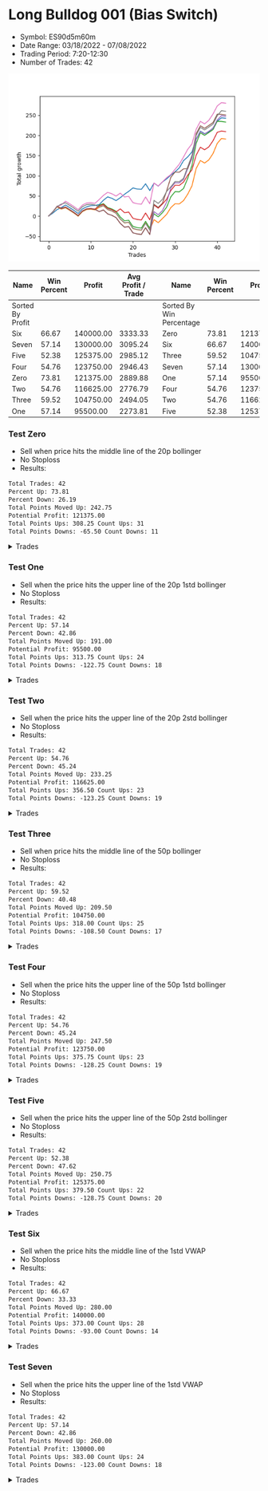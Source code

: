 # Long Bulldog 001 (Bias Switch)
- Symbol: ES90d5m60m
- Date Range: 03/18/2022 - 07/08/2022
- Trading Period: 7:20-12:30
- Number of Trades: 42

![Plot](LongBulldog_001ES90d5m60m(BiasSwitch).png)

| Name | Win Percent | Profit | Avg Profit / Trade |     | Name | Win Percent | Profit | Avg Profit / Trade |
| ---- | ----------- | ------ | ------------------ | --- | ---- | ----------- | ------ | ------------------ |
| Sorted By <br> Profit | | | | | Sorted By <br> Win Percentage ||||
| Six | 66.67 | 140000.00 | 3333.33 |     | Zero | 73.81 | 121375.00 | 2889.88 |
| Seven | 57.14 | 130000.00 | 3095.24 |     | Six | 66.67 | 140000.00 | 3333.33 |
| Five | 52.38 | 125375.00 | 2985.12 |     | Three | 59.52 | 104750.00 | 2494.05 |
| Four | 54.76 | 123750.00 | 2946.43 |     | Seven | 57.14 | 130000.00 | 3095.24 |
| Zero | 73.81 | 121375.00 | 2889.88 |     | One | 57.14 | 95500.00 | 2273.81 |
| Two | 54.76 | 116625.00 | 2776.79 |     | Four | 54.76 | 123750.00 | 2946.43 |
| Three | 59.52 | 104750.00 | 2494.05 |     | Two | 54.76 | 116625.00 | 2776.79 |
| One | 57.14 | 95500.00 | 2273.81 |     | Five | 52.38 | 125375.00 | 2985.12 |

### Test Zero
* Sell when price hits the middle line of the 20p bollinger
* No Stoploss
* Results:
```
Total Trades: 42
Percent Up: 73.81
Percent Down: 26.19
Total Points Moved Up: 242.75
Potential Profit: 121375.00
Total Points Ups: 308.25 Count Ups: 31
Total Points Downs: -65.50 Count Downs: 11
```

<details><summary>Trades</summary>

<code>In: 2022-03-23 10:50:00		Out: 2022-03-23 11:28:15		Total Position Time: 38:15		Total Move Up: 7.25		Total to Date: 7.25</code> <br />
<code>In: 2022-03-28 09:00:00		Out: 2022-03-28 09:44:05		Total Position Time: 44:05		Total Move Up: 8.75		Total to Date: 16.00</code> <br />
<code>In: 2022-03-30 07:35:00		Out: 2022-03-30 07:47:55		Total Position Time: 12:55		Total Move Up: 5.00		Total to Date: 21.00</code> <br />
<code>In: 2022-03-30 08:30:00		Out: 2022-03-30 09:00:30		Total Position Time: 30:30		Total Move Up: 6.25		Total to Date: 27.25</code> <br />
<code>In: 2022-03-30 10:45:00		Out: 2022-03-30 11:45:55		Total Position Time: 60:55		Total Move Up: -6.50		Total to Date: 20.75</code> <br />
<code>In: 2022-03-30 10:50:00		Out: 2022-03-30 11:50:55		Total Position Time: 60:55		Total Move Up: -6.75		Total to Date: 14.00</code> <br />
<code>In: 2022-03-30 11:00:00		Out: 2022-03-30 12:00:55		Total Position Time: 60:55		Total Move Up: -7.75		Total to Date: 6.25</code> <br />
<code>In: 2022-03-30 12:25:00		Out: 2022-03-30 12:46:00		Total Position Time: 21:00		Total Move Up: 11.25		Total to Date: 17.50</code> <br />
<code>In: 2022-03-30 12:30:00		Out: 2022-03-30 12:46:00		Total Position Time: 16:00		Total Move Up: 5.25		Total to Date: 22.75</code> <br />
<code>In: 2022-03-31 09:35:00		Out: 2022-03-31 10:31:05		Total Position Time: 56:05		Total Move Up: 3.00		Total to Date: 25.75</code> <br />
<code>In: 2022-03-31 09:40:00		Out: 2022-03-31 10:31:05		Total Position Time: 51:05		Total Move Up: 0.50		Total to Date: 26.25</code> <br />
<code>In: 2022-03-31 11:25:00		Out: 2022-03-31 11:58:10		Total Position Time: 33:10		Total Move Up: 2.00		Total to Date: 28.25</code> <br />
<code>In: 2022-04-01 07:30:00		Out: 2022-04-01 07:52:25		Total Position Time: 22:25		Total Move Up: 11.00		Total to Date: 39.25</code> <br />
<code>In: 2022-04-01 07:45:00		Out: 2022-04-01 07:52:25		Total Position Time: 07:25		Total Move Up: 8.25		Total to Date: 47.50</code> <br />
<code>In: 2022-04-01 08:50:00		Out: 2022-04-01 09:50:55		Total Position Time: 60:55		Total Move Up: -3.50		Total to Date: 44.00</code> <br />
<code>In: 2022-04-05 12:20:00		Out: 2022-04-05 12:46:00		Total Position Time: 26:00		Total Move Up: -5.75		Total to Date: 38.25</code> <br />
<code>In: 2022-04-07 07:30:00		Out: 2022-04-07 07:35:35		Total Position Time: 05:35		Total Move Up: 7.25		Total to Date: 45.50</code> <br />
<code>In: 2022-04-07 07:55:00		Out: 2022-04-07 08:01:10		Total Position Time: 06:10		Total Move Up: 8.50		Total to Date: 54.00</code> <br />
<code>In: 2022-04-07 08:35:00		Out: 2022-04-07 09:10:45		Total Position Time: 35:45		Total Move Up: 7.25		Total to Date: 61.25</code> <br />
<code>In: 2022-04-12 09:50:00		Out: 2022-04-12 10:20:40		Total Position Time: 30:40		Total Move Up: 8.50		Total to Date: 69.75</code> <br />
<code>In: 2022-04-14 12:15:00		Out: 2022-04-14 12:46:00		Total Position Time: 31:00		Total Move Up: -2.75		Total to Date: 67.00</code> <br />
<code>In: 2022-04-18 08:55:00		Out: 2022-04-18 09:54:40		Total Position Time: 59:40		Total Move Up: -0.75		Total to Date: 66.25</code> <br />
<code>In: 2022-04-20 12:00:00		Out: 2022-04-20 12:24:15		Total Position Time: 24:15		Total Move Up: 13.75		Total to Date: 80.00</code> <br />
<code>In: 2022-05-02 10:10:00		Out: 2022-05-02 11:10:55		Total Position Time: 60:55		Total Move Up: -17.00		Total to Date: 63.00</code> <br />
<code>In: 2022-05-02 11:45:00		Out: 2022-05-02 11:53:35		Total Position Time: 08:35		Total Move Up: 18.75		Total to Date: 81.75</code> <br />
<code>In: 2022-05-04 07:35:00		Out: 2022-05-04 08:35:55		Total Position Time: 60:55		Total Move Up: -7.50		Total to Date: 74.25</code> <br />
<code>In: 2022-05-10 08:15:00		Out: 2022-05-10 09:15:55		Total Position Time: 60:55		Total Move Up: 10.25		Total to Date: 84.50</code> <br />
<code>In: 2022-05-25 11:10:00		Out: 2022-05-25 11:11:10		Total Position Time: 01:10		Total Move Up: 7.75		Total to Date: 92.25</code> <br />
<code>In: 2022-06-02 07:30:00		Out: 2022-06-02 07:38:55		Total Position Time: 08:55		Total Move Up: 9.50		Total to Date: 101.75</code> <br />
<code>In: 2022-06-08 11:40:00		Out: 2022-06-08 11:45:20		Total Position Time: 05:20		Total Move Up: 8.00		Total to Date: 109.75</code> <br />
<code>In: 2022-06-09 08:10:00		Out: 2022-06-09 08:42:25		Total Position Time: 32:25		Total Move Up: 9.75		Total to Date: 119.50</code> <br />
<code>In: 2022-06-14 07:45:00		Out: 2022-06-14 07:51:05		Total Position Time: 06:05		Total Move Up: 18.00		Total to Date: 137.50</code> <br />
<code>In: 2022-06-14 09:45:00		Out: 2022-06-14 10:01:00		Total Position Time: 16:00		Total Move Up: 9.25		Total to Date: 146.75</code> <br />
<code>In: 2022-06-15 11:15:00		Out: 2022-06-15 11:17:05		Total Position Time: 02:05		Total Move Up: 12.25		Total to Date: 159.00</code> <br />
<code>In: 2022-06-15 11:35:00		Out: 2022-06-15 11:38:10		Total Position Time: 03:10		Total Move Up: 32.00		Total to Date: 191.00</code> <br />
<code>In: 2022-06-15 11:40:00		Out: 2022-06-15 11:41:10		Total Position Time: 01:10		Total Move Up: 19.75		Total to Date: 210.75</code> <br />
<code>In: 2022-06-23 09:15:00		Out: 2022-06-23 10:15:55		Total Position Time: 60:55		Total Move Up: -6.25		Total to Date: 204.50</code> <br />
<code>In: 2022-06-27 12:10:00		Out: 2022-06-27 12:11:50		Total Position Time: 01:50		Total Move Up: 4.25		Total to Date: 208.75</code> <br />
<code>In: 2022-06-29 09:35:00		Out: 2022-06-29 10:01:50		Total Position Time: 26:50		Total Move Up: 9.75		Total to Date: 218.50</code> <br />
<code>In: 2022-07-01 07:45:00		Out: 2022-07-01 08:08:30		Total Position Time: 23:30		Total Move Up: 17.00		Total to Date: 235.50</code> <br />
<code>In: 2022-07-06 07:20:00		Out: 2022-07-06 07:24:00		Total Position Time: 04:00		Total Move Up: 8.25		Total to Date: 243.75</code> <br />
<code>In: 2022-07-06 08:15:00		Out: 2022-07-06 09:14:00		Total Position Time: 59:00		Total Move Up: -1.00		Total to Date: 242.75</code> <br />


</details>

### Test One
* Sell when the price hits the upper line of the 20p 1std bollinger
* No Stoploss
* Results:
```
Total Trades: 42
Percent Up: 57.14
Percent Down: 42.86
Total Points Moved Up: 191.00
Potential Profit: 95500.00
Total Points Ups: 313.75 Count Ups: 24
Total Points Downs: -122.75 Count Downs: 18
```

<details><summary>Trades</summary>

<code>In: 2022-03-23 10:50:00		Out: 2022-03-23 11:48:00		Total Position Time: 58:00		Total Move Up: 9.75		Total to Date: 9.75</code> <br />
<code>In: 2022-03-28 09:00:00		Out: 2022-03-28 09:58:10		Total Position Time: 58:10		Total Move Up: 12.75		Total to Date: 22.50</code> <br />
<code>In: 2022-03-30 07:35:00		Out: 2022-03-30 08:35:55		Total Position Time: 60:55		Total Move Up: -5.25		Total to Date: 17.25</code> <br />
<code>In: 2022-03-30 08:30:00		Out: 2022-03-30 09:30:55		Total Position Time: 60:55		Total Move Up: 3.25		Total to Date: 20.50</code> <br />
<code>In: 2022-03-30 10:45:00		Out: 2022-03-30 11:45:55		Total Position Time: 60:55		Total Move Up: -6.50		Total to Date: 14.00</code> <br />
<code>In: 2022-03-30 10:50:00		Out: 2022-03-30 11:50:55		Total Position Time: 60:55		Total Move Up: -6.75		Total to Date: 7.25</code> <br />
<code>In: 2022-03-30 11:00:00		Out: 2022-03-30 12:00:55		Total Position Time: 60:55		Total Move Up: -7.75		Total to Date: -0.50</code> <br />
<code>In: 2022-03-30 12:25:00		Out: 2022-03-30 12:46:00		Total Position Time: 21:00		Total Move Up: 11.25		Total to Date: 10.75</code> <br />
<code>In: 2022-03-30 12:30:00		Out: 2022-03-30 12:46:00		Total Position Time: 16:00		Total Move Up: 5.25		Total to Date: 16.00</code> <br />
<code>In: 2022-03-31 09:35:00		Out: 2022-03-31 10:35:55		Total Position Time: 60:55		Total Move Up: 0.75		Total to Date: 16.75</code> <br />
<code>In: 2022-03-31 09:40:00		Out: 2022-03-31 10:40:55		Total Position Time: 60:55		Total Move Up: -1.50		Total to Date: 15.25</code> <br />
<code>In: 2022-03-31 11:25:00		Out: 2022-03-31 12:00:20		Total Position Time: 35:20		Total Move Up: 6.25		Total to Date: 21.50</code> <br />
<code>In: 2022-04-01 07:30:00		Out: 2022-04-01 08:30:55		Total Position Time: 60:55		Total Move Up: 4.00		Total to Date: 25.50</code> <br />
<code>In: 2022-04-01 07:45:00		Out: 2022-04-01 08:45:55		Total Position Time: 60:55		Total Move Up: -9.75		Total to Date: 15.75</code> <br />
<code>In: 2022-04-01 08:50:00		Out: 2022-04-01 09:50:55		Total Position Time: 60:55		Total Move Up: -3.50		Total to Date: 12.25</code> <br />
<code>In: 2022-04-05 12:20:00		Out: 2022-04-05 12:46:00		Total Position Time: 26:00		Total Move Up: -5.75		Total to Date: 6.50</code> <br />
<code>In: 2022-04-07 07:30:00		Out: 2022-04-07 08:30:55		Total Position Time: 60:55		Total Move Up: -14.25		Total to Date: -7.75</code> <br />
<code>In: 2022-04-07 07:55:00		Out: 2022-04-07 08:55:55		Total Position Time: 60:55		Total Move Up: -9.50		Total to Date: -17.25</code> <br />
<code>In: 2022-04-07 08:35:00		Out: 2022-04-07 09:35:55		Total Position Time: 60:55		Total Move Up: 1.50		Total to Date: -15.75</code> <br />
<code>In: 2022-04-12 09:50:00		Out: 2022-04-12 10:50:55		Total Position Time: 60:55		Total Move Up: -15.50		Total to Date: -31.25</code> <br />
<code>In: 2022-04-14 12:15:00		Out: 2022-04-14 12:46:00		Total Position Time: 31:00		Total Move Up: -2.75		Total to Date: -34.00</code> <br />
<code>In: 2022-04-18 08:55:00		Out: 2022-04-18 09:55:55		Total Position Time: 60:55		Total Move Up: -1.25		Total to Date: -35.25</code> <br />
<code>In: 2022-04-20 12:00:00		Out: 2022-04-20 12:45:15		Total Position Time: 45:15		Total Move Up: 18.00		Total to Date: -17.25</code> <br />
<code>In: 2022-05-02 10:10:00		Out: 2022-05-02 11:10:55		Total Position Time: 60:55		Total Move Up: -17.00		Total to Date: -34.25</code> <br />
<code>In: 2022-05-02 11:45:00		Out: 2022-05-02 12:05:15		Total Position Time: 20:15		Total Move Up: 25.25		Total to Date: -9.00</code> <br />
<code>In: 2022-05-04 07:35:00		Out: 2022-05-04 08:35:55		Total Position Time: 60:55		Total Move Up: -7.50		Total to Date: -16.50</code> <br />
<code>In: 2022-05-10 08:15:00		Out: 2022-05-10 09:15:55		Total Position Time: 60:55		Total Move Up: 10.25		Total to Date: -6.25</code> <br />
<code>In: 2022-05-25 11:10:00		Out: 2022-05-25 11:11:40		Total Position Time: 01:40		Total Move Up: 10.50		Total to Date: 4.25</code> <br />
<code>In: 2022-06-02 07:30:00		Out: 2022-06-02 07:56:05		Total Position Time: 26:05		Total Move Up: 16.75		Total to Date: 21.00</code> <br />
<code>In: 2022-06-08 11:40:00		Out: 2022-06-08 12:21:15		Total Position Time: 41:15		Total Move Up: 9.50		Total to Date: 30.50</code> <br />
<code>In: 2022-06-09 08:10:00		Out: 2022-06-09 09:10:55		Total Position Time: 60:55		Total Move Up: -0.50		Total to Date: 30.00</code> <br />
<code>In: 2022-06-14 07:45:00		Out: 2022-06-14 08:45:55		Total Position Time: 60:55		Total Move Up: 8.25		Total to Date: 38.25</code> <br />
<code>In: 2022-06-14 09:45:00		Out: 2022-06-14 10:13:00		Total Position Time: 28:00		Total Move Up: 16.00		Total to Date: 54.25</code> <br />
<code>In: 2022-06-15 11:15:00		Out: 2022-06-15 11:38:55		Total Position Time: 23:55		Total Move Up: 20.50		Total to Date: 74.75</code> <br />
<code>In: 2022-06-15 11:35:00		Out: 2022-06-15 11:38:55		Total Position Time: 03:55		Total Move Up: 43.25		Total to Date: 118.00</code> <br />
<code>In: 2022-06-15 11:40:00		Out: 2022-06-15 11:41:10		Total Position Time: 01:10		Total Move Up: 19.75		Total to Date: 137.75</code> <br />
<code>In: 2022-06-23 09:15:00		Out: 2022-06-23 10:15:55		Total Position Time: 60:55		Total Move Up: -6.25		Total to Date: 131.50</code> <br />
<code>In: 2022-06-27 12:10:00		Out: 2022-06-27 12:15:20		Total Position Time: 05:20		Total Move Up: 7.75		Total to Date: 139.25</code> <br />
<code>In: 2022-06-29 09:35:00		Out: 2022-06-29 10:11:05		Total Position Time: 36:05		Total Move Up: 15.75		Total to Date: 155.00</code> <br />
<code>In: 2022-07-01 07:45:00		Out: 2022-07-01 08:36:05		Total Position Time: 51:05		Total Move Up: 25.25		Total to Date: 180.25</code> <br />
<code>In: 2022-07-06 07:20:00		Out: 2022-07-06 07:29:25		Total Position Time: 09:25		Total Move Up: 12.25		Total to Date: 192.50</code> <br />
<code>In: 2022-07-06 08:15:00		Out: 2022-07-06 09:15:55		Total Position Time: 60:55		Total Move Up: -1.50		Total to Date: 191.00</code> <br />


</details>

### Test Two
* Sell when the price hits the upper line of the 20p 2std bollinger
* No Stoploss
* Results:
```
Total Trades: 42
Percent Up: 54.76
Percent Down: 45.24
Total Points Moved Up: 233.25
Potential Profit: 116625.00
Total Points Ups: 356.50 Count Ups: 23
Total Points Downs: -123.25 Count Downs: 19
```

<details><summary>Trades</summary>

<code>In: 2022-03-23 10:50:00		Out: 2022-03-23 11:50:55		Total Position Time: 60:55		Total Move Up: 10.50		Total to Date: 10.50</code> <br />
<code>In: 2022-03-28 09:00:00		Out: 2022-03-28 10:00:55		Total Position Time: 60:55		Total Move Up: 13.25		Total to Date: 23.75</code> <br />
<code>In: 2022-03-30 07:35:00		Out: 2022-03-30 08:35:55		Total Position Time: 60:55		Total Move Up: -5.25		Total to Date: 18.50</code> <br />
<code>In: 2022-03-30 08:30:00		Out: 2022-03-30 09:30:55		Total Position Time: 60:55		Total Move Up: 3.25		Total to Date: 21.75</code> <br />
<code>In: 2022-03-30 10:45:00		Out: 2022-03-30 11:45:55		Total Position Time: 60:55		Total Move Up: -6.50		Total to Date: 15.25</code> <br />
<code>In: 2022-03-30 10:50:00		Out: 2022-03-30 11:50:55		Total Position Time: 60:55		Total Move Up: -6.75		Total to Date: 8.50</code> <br />
<code>In: 2022-03-30 11:00:00		Out: 2022-03-30 12:00:55		Total Position Time: 60:55		Total Move Up: -7.75		Total to Date: 0.75</code> <br />
<code>In: 2022-03-30 12:25:00		Out: 2022-03-30 12:46:00		Total Position Time: 21:00		Total Move Up: 11.25		Total to Date: 12.00</code> <br />
<code>In: 2022-03-30 12:30:00		Out: 2022-03-30 12:46:00		Total Position Time: 16:00		Total Move Up: 5.25		Total to Date: 17.25</code> <br />
<code>In: 2022-03-31 09:35:00		Out: 2022-03-31 10:35:55		Total Position Time: 60:55		Total Move Up: 0.75		Total to Date: 18.00</code> <br />
<code>In: 2022-03-31 09:40:00		Out: 2022-03-31 10:40:55		Total Position Time: 60:55		Total Move Up: -1.50		Total to Date: 16.50</code> <br />
<code>In: 2022-03-31 11:25:00		Out: 2022-03-31 12:02:55		Total Position Time: 37:55		Total Move Up: 10.25		Total to Date: 26.75</code> <br />
<code>In: 2022-04-01 07:30:00		Out: 2022-04-01 08:30:55		Total Position Time: 60:55		Total Move Up: 4.00		Total to Date: 30.75</code> <br />
<code>In: 2022-04-01 07:45:00		Out: 2022-04-01 08:45:55		Total Position Time: 60:55		Total Move Up: -9.75		Total to Date: 21.00</code> <br />
<code>In: 2022-04-01 08:50:00		Out: 2022-04-01 09:50:55		Total Position Time: 60:55		Total Move Up: -3.50		Total to Date: 17.50</code> <br />
<code>In: 2022-04-05 12:20:00		Out: 2022-04-05 12:46:00		Total Position Time: 26:00		Total Move Up: -5.75		Total to Date: 11.75</code> <br />
<code>In: 2022-04-07 07:30:00		Out: 2022-04-07 08:30:55		Total Position Time: 60:55		Total Move Up: -14.25		Total to Date: -2.50</code> <br />
<code>In: 2022-04-07 07:55:00		Out: 2022-04-07 08:55:55		Total Position Time: 60:55		Total Move Up: -9.50		Total to Date: -12.00</code> <br />
<code>In: 2022-04-07 08:35:00		Out: 2022-04-07 09:35:55		Total Position Time: 60:55		Total Move Up: 1.50		Total to Date: -10.50</code> <br />
<code>In: 2022-04-12 09:50:00		Out: 2022-04-12 10:50:55		Total Position Time: 60:55		Total Move Up: -15.50		Total to Date: -26.00</code> <br />
<code>In: 2022-04-14 12:15:00		Out: 2022-04-14 12:46:00		Total Position Time: 31:00		Total Move Up: -2.75		Total to Date: -28.75</code> <br />
<code>In: 2022-04-18 08:55:00		Out: 2022-04-18 09:55:55		Total Position Time: 60:55		Total Move Up: -1.25		Total to Date: -30.00</code> <br />
<code>In: 2022-04-20 12:00:00		Out: 2022-04-20 12:46:00		Total Position Time: 46:00		Total Move Up: 16.75		Total to Date: -13.25</code> <br />
<code>In: 2022-05-02 10:10:00		Out: 2022-05-02 11:10:55		Total Position Time: 60:55		Total Move Up: -17.00		Total to Date: -30.25</code> <br />
<code>In: 2022-05-02 11:45:00		Out: 2022-05-02 12:09:40		Total Position Time: 24:40		Total Move Up: 35.75		Total to Date: 5.50</code> <br />
<code>In: 2022-05-04 07:35:00		Out: 2022-05-04 08:35:55		Total Position Time: 60:55		Total Move Up: -7.50		Total to Date: -2.00</code> <br />
<code>In: 2022-05-10 08:15:00		Out: 2022-05-10 09:15:55		Total Position Time: 60:55		Total Move Up: 10.25		Total to Date: 8.25</code> <br />
<code>In: 2022-05-25 11:10:00		Out: 2022-05-25 11:15:55		Total Position Time: 05:55		Total Move Up: 13.75		Total to Date: 22.00</code> <br />
<code>In: 2022-06-02 07:30:00		Out: 2022-06-02 08:02:25		Total Position Time: 32:25		Total Move Up: 25.75		Total to Date: 47.75</code> <br />
<code>In: 2022-06-08 11:40:00		Out: 2022-06-08 12:23:30		Total Position Time: 43:30		Total Move Up: 12.75		Total to Date: 60.50</code> <br />
<code>In: 2022-06-09 08:10:00		Out: 2022-06-09 09:10:55		Total Position Time: 60:55		Total Move Up: -0.50		Total to Date: 60.00</code> <br />
<code>In: 2022-06-14 07:45:00		Out: 2022-06-14 08:45:55		Total Position Time: 60:55		Total Move Up: 8.25		Total to Date: 68.25</code> <br />
<code>In: 2022-06-14 09:45:00		Out: 2022-06-14 10:17:45		Total Position Time: 32:45		Total Move Up: 25.25		Total to Date: 93.50</code> <br />
<code>In: 2022-06-15 11:15:00		Out: 2022-06-15 11:41:00		Total Position Time: 26:00		Total Move Up: 32.00		Total to Date: 125.50</code> <br />
<code>In: 2022-06-15 11:35:00		Out: 2022-06-15 11:41:00		Total Position Time: 06:00		Total Move Up: 54.75		Total to Date: 180.25</code> <br />
<code>In: 2022-06-15 11:40:00		Out: 2022-06-15 11:41:25		Total Position Time: 01:25		Total Move Up: 26.25		Total to Date: 206.50</code> <br />
<code>In: 2022-06-23 09:15:00		Out: 2022-06-23 10:15:55		Total Position Time: 60:55		Total Move Up: -6.25		Total to Date: 200.25</code> <br />
<code>In: 2022-06-27 12:10:00		Out: 2022-06-27 12:46:00		Total Position Time: 36:00		Total Move Up: 7.00		Total to Date: 207.25</code> <br />
<code>In: 2022-06-29 09:35:00		Out: 2022-06-29 10:35:55		Total Position Time: 60:55		Total Move Up: 7.25		Total to Date: 214.50</code> <br />
<code>In: 2022-07-01 07:45:00		Out: 2022-07-01 08:45:55		Total Position Time: 60:55		Total Move Up: 20.75		Total to Date: 235.25</code> <br />
<code>In: 2022-07-06 07:20:00		Out: 2022-07-06 08:20:55		Total Position Time: 60:55		Total Move Up: -0.50		Total to Date: 234.75</code> <br />
<code>In: 2022-07-06 08:15:00		Out: 2022-07-06 09:15:55		Total Position Time: 60:55		Total Move Up: -1.50		Total to Date: 233.25</code> <br />


</details>

### Test Three
* Sell when price hits the middle line of the 50p bollinger
* No Stoploss
* Results:
```
Total Trades: 42
Percent Up: 59.52
Percent Down: 40.48
Total Points Moved Up: 209.50
Potential Profit: 104750.00
Total Points Ups: 318.00 Count Ups: 25
Total Points Downs: -108.50 Count Downs: 17
```

<details><summary>Trades</summary>

<code>In: 2022-03-23 10:50:00		Out: 2022-03-23 11:50:55		Total Position Time: 60:55		Total Move Up: 10.50		Total to Date: 10.50</code> <br />
<code>In: 2022-03-28 09:00:00		Out: 2022-03-28 10:00:45		Total Position Time: 60:45		Total Move Up: 14.00		Total to Date: 24.50</code> <br />
<code>In: 2022-03-30 07:35:00		Out: 2022-03-30 08:35:55		Total Position Time: 60:55		Total Move Up: -5.25		Total to Date: 19.25</code> <br />
<code>In: 2022-03-30 08:30:00		Out: 2022-03-30 09:30:55		Total Position Time: 60:55		Total Move Up: 3.25		Total to Date: 22.50</code> <br />
<code>In: 2022-03-30 10:45:00		Out: 2022-03-30 11:45:55		Total Position Time: 60:55		Total Move Up: -6.50		Total to Date: 16.00</code> <br />
<code>In: 2022-03-30 10:50:00		Out: 2022-03-30 11:50:55		Total Position Time: 60:55		Total Move Up: -6.75		Total to Date: 9.25</code> <br />
<code>In: 2022-03-30 11:00:00		Out: 2022-03-30 12:00:55		Total Position Time: 60:55		Total Move Up: -7.75		Total to Date: 1.50</code> <br />
<code>In: 2022-03-30 12:25:00		Out: 2022-03-30 12:46:00		Total Position Time: 21:00		Total Move Up: 11.25		Total to Date: 12.75</code> <br />
<code>In: 2022-03-30 12:30:00		Out: 2022-03-30 12:46:00		Total Position Time: 16:00		Total Move Up: 5.25		Total to Date: 18.00</code> <br />
<code>In: 2022-03-31 09:35:00		Out: 2022-03-31 10:35:55		Total Position Time: 60:55		Total Move Up: 0.75		Total to Date: 18.75</code> <br />
<code>In: 2022-03-31 09:40:00		Out: 2022-03-31 10:40:55		Total Position Time: 60:55		Total Move Up: -1.50		Total to Date: 17.25</code> <br />
<code>In: 2022-03-31 11:25:00		Out: 2022-03-31 12:01:05		Total Position Time: 36:05		Total Move Up: 7.75		Total to Date: 25.00</code> <br />
<code>In: 2022-04-01 07:30:00		Out: 2022-04-01 08:30:55		Total Position Time: 60:55		Total Move Up: 4.00		Total to Date: 29.00</code> <br />
<code>In: 2022-04-01 07:45:00		Out: 2022-04-01 08:45:55		Total Position Time: 60:55		Total Move Up: -9.75		Total to Date: 19.25</code> <br />
<code>In: 2022-04-01 08:50:00		Out: 2022-04-01 09:50:55		Total Position Time: 60:55		Total Move Up: -3.50		Total to Date: 15.75</code> <br />
<code>In: 2022-04-05 12:20:00		Out: 2022-04-05 12:46:00		Total Position Time: 26:00		Total Move Up: -5.75		Total to Date: 10.00</code> <br />
<code>In: 2022-04-07 07:30:00		Out: 2022-04-07 07:35:40		Total Position Time: 05:40		Total Move Up: 7.75		Total to Date: 17.75</code> <br />
<code>In: 2022-04-07 07:55:00		Out: 2022-04-07 08:55:55		Total Position Time: 60:55		Total Move Up: -9.50		Total to Date: 8.25</code> <br />
<code>In: 2022-04-07 08:35:00		Out: 2022-04-07 09:35:55		Total Position Time: 60:55		Total Move Up: 1.50		Total to Date: 9.75</code> <br />
<code>In: 2022-04-12 09:50:00		Out: 2022-04-12 10:50:55		Total Position Time: 60:55		Total Move Up: -15.50		Total to Date: -5.75</code> <br />
<code>In: 2022-04-14 12:15:00		Out: 2022-04-14 12:46:00		Total Position Time: 31:00		Total Move Up: -2.75		Total to Date: -8.50</code> <br />
<code>In: 2022-04-18 08:55:00		Out: 2022-04-18 09:55:55		Total Position Time: 60:55		Total Move Up: -1.25		Total to Date: -9.75</code> <br />
<code>In: 2022-04-20 12:00:00		Out: 2022-04-20 12:25:50		Total Position Time: 25:50		Total Move Up: 17.25		Total to Date: 7.50</code> <br />
<code>In: 2022-05-02 10:10:00		Out: 2022-05-02 11:10:55		Total Position Time: 60:55		Total Move Up: -17.00		Total to Date: -9.50</code> <br />
<code>In: 2022-05-02 11:45:00		Out: 2022-05-02 12:10:10		Total Position Time: 25:10		Total Move Up: 36.50		Total to Date: 27.00</code> <br />
<code>In: 2022-05-04 07:35:00		Out: 2022-05-04 08:35:55		Total Position Time: 60:55		Total Move Up: -7.50		Total to Date: 19.50</code> <br />
<code>In: 2022-05-10 08:15:00		Out: 2022-05-10 09:15:55		Total Position Time: 60:55		Total Move Up: 10.25		Total to Date: 29.75</code> <br />
<code>In: 2022-05-25 11:10:00		Out: 2022-05-25 11:14:05		Total Position Time: 04:05		Total Move Up: 12.00		Total to Date: 41.75</code> <br />
<code>In: 2022-06-02 07:30:00		Out: 2022-06-02 08:01:30		Total Position Time: 31:30		Total Move Up: 21.75		Total to Date: 63.50</code> <br />
<code>In: 2022-06-08 11:40:00		Out: 2022-06-08 12:40:55		Total Position Time: 60:55		Total Move Up: 13.00		Total to Date: 76.50</code> <br />
<code>In: 2022-06-09 08:10:00		Out: 2022-06-09 09:10:55		Total Position Time: 60:55		Total Move Up: -0.50		Total to Date: 76.00</code> <br />
<code>In: 2022-06-14 07:45:00		Out: 2022-06-14 08:45:55		Total Position Time: 60:55		Total Move Up: 8.25		Total to Date: 84.25</code> <br />
<code>In: 2022-06-14 09:45:00		Out: 2022-06-14 10:16:20		Total Position Time: 31:20		Total Move Up: 17.00		Total to Date: 101.25</code> <br />
<code>In: 2022-06-15 11:15:00		Out: 2022-06-15 11:38:45		Total Position Time: 23:45		Total Move Up: 13.50		Total to Date: 114.75</code> <br />
<code>In: 2022-06-15 11:35:00		Out: 2022-06-15 11:38:45		Total Position Time: 03:45		Total Move Up: 36.25		Total to Date: 151.00</code> <br />
<code>In: 2022-06-15 11:40:00		Out: 2022-06-15 11:41:10		Total Position Time: 01:10		Total Move Up: 19.75		Total to Date: 170.75</code> <br />
<code>In: 2022-06-23 09:15:00		Out: 2022-06-23 10:15:55		Total Position Time: 60:55		Total Move Up: -6.25		Total to Date: 164.50</code> <br />
<code>In: 2022-06-27 12:10:00		Out: 2022-06-27 12:46:00		Total Position Time: 36:00		Total Move Up: 7.00		Total to Date: 171.50</code> <br />
<code>In: 2022-06-29 09:35:00		Out: 2022-06-29 10:10:45		Total Position Time: 35:45		Total Move Up: 15.25		Total to Date: 186.75</code> <br />
<code>In: 2022-07-01 07:45:00		Out: 2022-07-01 08:08:50		Total Position Time: 23:50		Total Move Up: 21.00		Total to Date: 207.75</code> <br />
<code>In: 2022-07-06 07:20:00		Out: 2022-07-06 07:21:10		Total Position Time: 01:10		Total Move Up: 3.25		Total to Date: 211.00</code> <br />
<code>In: 2022-07-06 08:15:00		Out: 2022-07-06 09:15:55		Total Position Time: 60:55		Total Move Up: -1.50		Total to Date: 209.50</code> <br />


</details>

### Test Four
* Sell when the price hits the upper line of the 50p 1std bollinger
* No Stoploss
* Results:
```
Total Trades: 42
Percent Up: 54.76
Percent Down: 45.24
Total Points Moved Up: 247.50
Potential Profit: 123750.00
Total Points Ups: 375.75 Count Ups: 23
Total Points Downs: -128.25 Count Downs: 19
```

<details><summary>Trades</summary>

<code>In: 2022-03-23 10:50:00		Out: 2022-03-23 11:50:55		Total Position Time: 60:55		Total Move Up: 10.50		Total to Date: 10.50</code> <br />
<code>In: 2022-03-28 09:00:00		Out: 2022-03-28 10:00:55		Total Position Time: 60:55		Total Move Up: 13.25		Total to Date: 23.75</code> <br />
<code>In: 2022-03-30 07:35:00		Out: 2022-03-30 08:35:55		Total Position Time: 60:55		Total Move Up: -5.25		Total to Date: 18.50</code> <br />
<code>In: 2022-03-30 08:30:00		Out: 2022-03-30 09:30:55		Total Position Time: 60:55		Total Move Up: 3.25		Total to Date: 21.75</code> <br />
<code>In: 2022-03-30 10:45:00		Out: 2022-03-30 11:45:55		Total Position Time: 60:55		Total Move Up: -6.50		Total to Date: 15.25</code> <br />
<code>In: 2022-03-30 10:50:00		Out: 2022-03-30 11:50:55		Total Position Time: 60:55		Total Move Up: -6.75		Total to Date: 8.50</code> <br />
<code>In: 2022-03-30 11:00:00		Out: 2022-03-30 12:00:55		Total Position Time: 60:55		Total Move Up: -7.75		Total to Date: 0.75</code> <br />
<code>In: 2022-03-30 12:25:00		Out: 2022-03-30 12:46:00		Total Position Time: 21:00		Total Move Up: 11.25		Total to Date: 12.00</code> <br />
<code>In: 2022-03-30 12:30:00		Out: 2022-03-30 12:46:00		Total Position Time: 16:00		Total Move Up: 5.25		Total to Date: 17.25</code> <br />
<code>In: 2022-03-31 09:35:00		Out: 2022-03-31 10:35:55		Total Position Time: 60:55		Total Move Up: 0.75		Total to Date: 18.00</code> <br />
<code>In: 2022-03-31 09:40:00		Out: 2022-03-31 10:40:55		Total Position Time: 60:55		Total Move Up: -1.50		Total to Date: 16.50</code> <br />
<code>In: 2022-03-31 11:25:00		Out: 2022-03-31 12:25:55		Total Position Time: 60:55		Total Move Up: -5.50		Total to Date: 11.00</code> <br />
<code>In: 2022-04-01 07:30:00		Out: 2022-04-01 08:30:55		Total Position Time: 60:55		Total Move Up: 4.00		Total to Date: 15.00</code> <br />
<code>In: 2022-04-01 07:45:00		Out: 2022-04-01 08:45:55		Total Position Time: 60:55		Total Move Up: -9.75		Total to Date: 5.25</code> <br />
<code>In: 2022-04-01 08:50:00		Out: 2022-04-01 09:50:55		Total Position Time: 60:55		Total Move Up: -3.50		Total to Date: 1.75</code> <br />
<code>In: 2022-04-05 12:20:00		Out: 2022-04-05 12:46:00		Total Position Time: 26:00		Total Move Up: -5.75		Total to Date: -4.00</code> <br />
<code>In: 2022-04-07 07:30:00		Out: 2022-04-07 08:30:55		Total Position Time: 60:55		Total Move Up: -14.25		Total to Date: -18.25</code> <br />
<code>In: 2022-04-07 07:55:00		Out: 2022-04-07 08:55:55		Total Position Time: 60:55		Total Move Up: -9.50		Total to Date: -27.75</code> <br />
<code>In: 2022-04-07 08:35:00		Out: 2022-04-07 09:35:55		Total Position Time: 60:55		Total Move Up: 1.50		Total to Date: -26.25</code> <br />
<code>In: 2022-04-12 09:50:00		Out: 2022-04-12 10:50:55		Total Position Time: 60:55		Total Move Up: -15.50		Total to Date: -41.75</code> <br />
<code>In: 2022-04-14 12:15:00		Out: 2022-04-14 12:46:00		Total Position Time: 31:00		Total Move Up: -2.75		Total to Date: -44.50</code> <br />
<code>In: 2022-04-18 08:55:00		Out: 2022-04-18 09:55:55		Total Position Time: 60:55		Total Move Up: -1.25		Total to Date: -45.75</code> <br />
<code>In: 2022-04-20 12:00:00		Out: 2022-04-20 12:46:00		Total Position Time: 46:00		Total Move Up: 16.75		Total to Date: -29.00</code> <br />
<code>In: 2022-05-02 10:10:00		Out: 2022-05-02 11:10:55		Total Position Time: 60:55		Total Move Up: -17.00		Total to Date: -46.00</code> <br />
<code>In: 2022-05-02 11:45:00		Out: 2022-05-02 12:20:25		Total Position Time: 35:25		Total Move Up: 56.75		Total to Date: 10.75</code> <br />
<code>In: 2022-05-04 07:35:00		Out: 2022-05-04 08:35:55		Total Position Time: 60:55		Total Move Up: -7.50		Total to Date: 3.25</code> <br />
<code>In: 2022-05-10 08:15:00		Out: 2022-05-10 09:15:55		Total Position Time: 60:55		Total Move Up: 10.25		Total to Date: 13.50</code> <br />
<code>In: 2022-05-25 11:10:00		Out: 2022-05-25 11:16:50		Total Position Time: 06:50		Total Move Up: 21.00		Total to Date: 34.50</code> <br />
<code>In: 2022-06-02 07:30:00		Out: 2022-06-02 08:10:45		Total Position Time: 40:45		Total Move Up: 35.25		Total to Date: 69.75</code> <br />
<code>In: 2022-06-08 11:40:00		Out: 2022-06-08 12:40:55		Total Position Time: 60:55		Total Move Up: 13.00		Total to Date: 82.75</code> <br />
<code>In: 2022-06-09 08:10:00		Out: 2022-06-09 09:10:55		Total Position Time: 60:55		Total Move Up: -0.50		Total to Date: 82.25</code> <br />
<code>In: 2022-06-14 07:45:00		Out: 2022-06-14 08:45:55		Total Position Time: 60:55		Total Move Up: 8.25		Total to Date: 90.50</code> <br />
<code>In: 2022-06-14 09:45:00		Out: 2022-06-14 10:22:25		Total Position Time: 37:25		Total Move Up: 27.25		Total to Date: 117.75</code> <br />
<code>In: 2022-06-15 11:15:00		Out: 2022-06-15 11:39:00		Total Position Time: 24:00		Total Move Up: 24.75		Total to Date: 142.50</code> <br />
<code>In: 2022-06-15 11:35:00		Out: 2022-06-15 11:39:00		Total Position Time: 04:00		Total Move Up: 47.50		Total to Date: 190.00</code> <br />
<code>In: 2022-06-15 11:40:00		Out: 2022-06-15 11:41:10		Total Position Time: 01:10		Total Move Up: 19.75		Total to Date: 209.75</code> <br />
<code>In: 2022-06-23 09:15:00		Out: 2022-06-23 10:15:55		Total Position Time: 60:55		Total Move Up: -6.25		Total to Date: 203.50</code> <br />
<code>In: 2022-06-27 12:10:00		Out: 2022-06-27 12:46:00		Total Position Time: 36:00		Total Move Up: 7.00		Total to Date: 210.50</code> <br />
<code>In: 2022-06-29 09:35:00		Out: 2022-06-29 10:35:55		Total Position Time: 60:55		Total Move Up: 7.25		Total to Date: 217.75</code> <br />
<code>In: 2022-07-01 07:45:00		Out: 2022-07-01 08:45:55		Total Position Time: 60:55		Total Move Up: 20.75		Total to Date: 238.50</code> <br />
<code>In: 2022-07-06 07:20:00		Out: 2022-07-06 07:27:05		Total Position Time: 07:05		Total Move Up: 10.50		Total to Date: 249.00</code> <br />
<code>In: 2022-07-06 08:15:00		Out: 2022-07-06 09:15:55		Total Position Time: 60:55		Total Move Up: -1.50		Total to Date: 247.50</code> <br />


</details>

### Test Five
* Sell when the price hits the upper line of the 50p 2std bollinger
* No Stoploss
* Results:
```
Total Trades: 42
Percent Up: 52.38
Percent Down: 47.62
Total Points Moved Up: 250.75
Potential Profit: 125375.00
Total Points Ups: 379.50 Count Ups: 22
Total Points Downs: -128.75 Count Downs: 20
```

<details><summary>Trades</summary>

<code>In: 2022-03-23 10:50:00		Out: 2022-03-23 11:50:55		Total Position Time: 60:55		Total Move Up: 10.50		Total to Date: 10.50</code> <br />
<code>In: 2022-03-28 09:00:00		Out: 2022-03-28 10:00:55		Total Position Time: 60:55		Total Move Up: 13.25		Total to Date: 23.75</code> <br />
<code>In: 2022-03-30 07:35:00		Out: 2022-03-30 08:35:55		Total Position Time: 60:55		Total Move Up: -5.25		Total to Date: 18.50</code> <br />
<code>In: 2022-03-30 08:30:00		Out: 2022-03-30 09:30:55		Total Position Time: 60:55		Total Move Up: 3.25		Total to Date: 21.75</code> <br />
<code>In: 2022-03-30 10:45:00		Out: 2022-03-30 11:45:55		Total Position Time: 60:55		Total Move Up: -6.50		Total to Date: 15.25</code> <br />
<code>In: 2022-03-30 10:50:00		Out: 2022-03-30 11:50:55		Total Position Time: 60:55		Total Move Up: -6.75		Total to Date: 8.50</code> <br />
<code>In: 2022-03-30 11:00:00		Out: 2022-03-30 12:00:55		Total Position Time: 60:55		Total Move Up: -7.75		Total to Date: 0.75</code> <br />
<code>In: 2022-03-30 12:25:00		Out: 2022-03-30 12:46:00		Total Position Time: 21:00		Total Move Up: 11.25		Total to Date: 12.00</code> <br />
<code>In: 2022-03-30 12:30:00		Out: 2022-03-30 12:46:00		Total Position Time: 16:00		Total Move Up: 5.25		Total to Date: 17.25</code> <br />
<code>In: 2022-03-31 09:35:00		Out: 2022-03-31 10:35:55		Total Position Time: 60:55		Total Move Up: 0.75		Total to Date: 18.00</code> <br />
<code>In: 2022-03-31 09:40:00		Out: 2022-03-31 10:40:55		Total Position Time: 60:55		Total Move Up: -1.50		Total to Date: 16.50</code> <br />
<code>In: 2022-03-31 11:25:00		Out: 2022-03-31 12:25:55		Total Position Time: 60:55		Total Move Up: -5.50		Total to Date: 11.00</code> <br />
<code>In: 2022-04-01 07:30:00		Out: 2022-04-01 08:30:55		Total Position Time: 60:55		Total Move Up: 4.00		Total to Date: 15.00</code> <br />
<code>In: 2022-04-01 07:45:00		Out: 2022-04-01 08:45:55		Total Position Time: 60:55		Total Move Up: -9.75		Total to Date: 5.25</code> <br />
<code>In: 2022-04-01 08:50:00		Out: 2022-04-01 09:50:55		Total Position Time: 60:55		Total Move Up: -3.50		Total to Date: 1.75</code> <br />
<code>In: 2022-04-05 12:20:00		Out: 2022-04-05 12:46:00		Total Position Time: 26:00		Total Move Up: -5.75		Total to Date: -4.00</code> <br />
<code>In: 2022-04-07 07:30:00		Out: 2022-04-07 08:30:55		Total Position Time: 60:55		Total Move Up: -14.25		Total to Date: -18.25</code> <br />
<code>In: 2022-04-07 07:55:00		Out: 2022-04-07 08:55:55		Total Position Time: 60:55		Total Move Up: -9.50		Total to Date: -27.75</code> <br />
<code>In: 2022-04-07 08:35:00		Out: 2022-04-07 09:35:55		Total Position Time: 60:55		Total Move Up: 1.50		Total to Date: -26.25</code> <br />
<code>In: 2022-04-12 09:50:00		Out: 2022-04-12 10:50:55		Total Position Time: 60:55		Total Move Up: -15.50		Total to Date: -41.75</code> <br />
<code>In: 2022-04-14 12:15:00		Out: 2022-04-14 12:46:00		Total Position Time: 31:00		Total Move Up: -2.75		Total to Date: -44.50</code> <br />
<code>In: 2022-04-18 08:55:00		Out: 2022-04-18 09:55:55		Total Position Time: 60:55		Total Move Up: -1.25		Total to Date: -45.75</code> <br />
<code>In: 2022-04-20 12:00:00		Out: 2022-04-20 12:46:00		Total Position Time: 46:00		Total Move Up: 16.75		Total to Date: -29.00</code> <br />
<code>In: 2022-05-02 10:10:00		Out: 2022-05-02 11:10:55		Total Position Time: 60:55		Total Move Up: -17.00		Total to Date: -46.00</code> <br />
<code>In: 2022-05-02 11:45:00		Out: 2022-05-02 12:30:30		Total Position Time: 45:30		Total Move Up: 75.00		Total to Date: 29.00</code> <br />
<code>In: 2022-05-04 07:35:00		Out: 2022-05-04 08:35:55		Total Position Time: 60:55		Total Move Up: -7.50		Total to Date: 21.50</code> <br />
<code>In: 2022-05-10 08:15:00		Out: 2022-05-10 09:15:55		Total Position Time: 60:55		Total Move Up: 10.25		Total to Date: 31.75</code> <br />
<code>In: 2022-05-25 11:10:00		Out: 2022-05-25 11:30:10		Total Position Time: 20:10		Total Move Up: 30.75		Total to Date: 62.50</code> <br />
<code>In: 2022-06-02 07:30:00		Out: 2022-06-02 08:30:55		Total Position Time: 60:55		Total Move Up: 33.75		Total to Date: 96.25</code> <br />
<code>In: 2022-06-08 11:40:00		Out: 2022-06-08 12:40:55		Total Position Time: 60:55		Total Move Up: 13.00		Total to Date: 109.25</code> <br />
<code>In: 2022-06-09 08:10:00		Out: 2022-06-09 09:10:55		Total Position Time: 60:55		Total Move Up: -0.50		Total to Date: 108.75</code> <br />
<code>In: 2022-06-14 07:45:00		Out: 2022-06-14 08:45:55		Total Position Time: 60:55		Total Move Up: 8.25		Total to Date: 117.00</code> <br />
<code>In: 2022-06-14 09:45:00		Out: 2022-06-14 10:45:55		Total Position Time: 60:55		Total Move Up: 0.50		Total to Date: 117.50</code> <br />
<code>In: 2022-06-15 11:15:00		Out: 2022-06-15 11:41:00		Total Position Time: 26:00		Total Move Up: 32.00		Total to Date: 149.50</code> <br />
<code>In: 2022-06-15 11:35:00		Out: 2022-06-15 11:41:00		Total Position Time: 06:00		Total Move Up: 54.75		Total to Date: 204.25</code> <br />
<code>In: 2022-06-15 11:40:00		Out: 2022-06-15 11:41:10		Total Position Time: 01:10		Total Move Up: 19.75		Total to Date: 224.00</code> <br />
<code>In: 2022-06-23 09:15:00		Out: 2022-06-23 10:15:55		Total Position Time: 60:55		Total Move Up: -6.25		Total to Date: 217.75</code> <br />
<code>In: 2022-06-27 12:10:00		Out: 2022-06-27 12:46:00		Total Position Time: 36:00		Total Move Up: 7.00		Total to Date: 224.75</code> <br />
<code>In: 2022-06-29 09:35:00		Out: 2022-06-29 10:35:55		Total Position Time: 60:55		Total Move Up: 7.25		Total to Date: 232.00</code> <br />
<code>In: 2022-07-01 07:45:00		Out: 2022-07-01 08:45:55		Total Position Time: 60:55		Total Move Up: 20.75		Total to Date: 252.75</code> <br />
<code>In: 2022-07-06 07:20:00		Out: 2022-07-06 08:20:55		Total Position Time: 60:55		Total Move Up: -0.50		Total to Date: 252.25</code> <br />
<code>In: 2022-07-06 08:15:00		Out: 2022-07-06 09:15:55		Total Position Time: 60:55		Total Move Up: -1.50		Total to Date: 250.75</code> <br />


</details>

### Test Six
* Sell when the price hits the middle line of the 1std VWAP
* No Stoploss
* Results:
```
Total Trades: 42
Percent Up: 66.67
Percent Down: 33.33
Total Points Moved Up: 280.00
Potential Profit: 140000.00
Total Points Ups: 373.00 Count Ups: 28
Total Points Downs: -93.00 Count Downs: 14
```

<details><summary>Trades</summary>

<code>In: 2022-03-23 10:50:00		Out: 2022-03-23 11:50:55		Total Position Time: 60:55		Total Move Up: 10.50		Total to Date: 10.50</code> <br />
<code>In: 2022-03-28 09:00:00		Out: 2022-03-28 10:00:55		Total Position Time: 60:55		Total Move Up: 13.25		Total to Date: 23.75</code> <br />
<code>In: 2022-03-30 07:35:00		Out: 2022-03-30 07:46:00		Total Position Time: 11:00		Total Move Up: 3.75		Total to Date: 27.50</code> <br />
<code>In: 2022-03-30 08:30:00		Out: 2022-03-30 09:03:05		Total Position Time: 33:05		Total Move Up: 9.25		Total to Date: 36.75</code> <br />
<code>In: 2022-03-30 10:45:00		Out: 2022-03-30 11:45:55		Total Position Time: 60:55		Total Move Up: -6.50		Total to Date: 30.25</code> <br />
<code>In: 2022-03-30 10:50:00		Out: 2022-03-30 11:50:55		Total Position Time: 60:55		Total Move Up: -6.75		Total to Date: 23.50</code> <br />
<code>In: 2022-03-30 11:00:00		Out: 2022-03-30 12:00:55		Total Position Time: 60:55		Total Move Up: -7.75		Total to Date: 15.75</code> <br />
<code>In: 2022-03-30 12:25:00		Out: 2022-03-30 12:46:00		Total Position Time: 21:00		Total Move Up: 11.25		Total to Date: 27.00</code> <br />
<code>In: 2022-03-30 12:30:00		Out: 2022-03-30 12:46:00		Total Position Time: 16:00		Total Move Up: 5.25		Total to Date: 32.25</code> <br />
<code>In: 2022-03-31 09:35:00		Out: 2022-03-31 10:35:55		Total Position Time: 60:55		Total Move Up: 0.75		Total to Date: 33.00</code> <br />
<code>In: 2022-03-31 09:40:00		Out: 2022-03-31 10:40:55		Total Position Time: 60:55		Total Move Up: -1.50		Total to Date: 31.50</code> <br />
<code>In: 2022-03-31 11:25:00		Out: 2022-03-31 12:02:25		Total Position Time: 37:25		Total Move Up: 9.50		Total to Date: 41.00</code> <br />
<code>In: 2022-04-01 07:30:00		Out: 2022-04-01 07:51:50		Total Position Time: 21:50		Total Move Up: 10.25		Total to Date: 51.25</code> <br />
<code>In: 2022-04-01 07:45:00		Out: 2022-04-01 07:51:50		Total Position Time: 06:50		Total Move Up: 7.50		Total to Date: 58.75</code> <br />
<code>In: 2022-04-01 08:50:00		Out: 2022-04-01 09:50:55		Total Position Time: 60:55		Total Move Up: -3.50		Total to Date: 55.25</code> <br />
<code>In: 2022-04-05 12:20:00		Out: 2022-04-05 12:46:00		Total Position Time: 26:00		Total Move Up: -5.75		Total to Date: 49.50</code> <br />
<code>In: 2022-04-07 07:30:00		Out: 2022-04-07 07:35:35		Total Position Time: 05:35		Total Move Up: 7.25		Total to Date: 56.75</code> <br />
<code>In: 2022-04-07 07:55:00		Out: 2022-04-07 08:55:55		Total Position Time: 60:55		Total Move Up: -9.50		Total to Date: 47.25</code> <br />
<code>In: 2022-04-07 08:35:00		Out: 2022-04-07 09:35:55		Total Position Time: 60:55		Total Move Up: 1.50		Total to Date: 48.75</code> <br />
<code>In: 2022-04-12 09:50:00		Out: 2022-04-12 10:50:55		Total Position Time: 60:55		Total Move Up: -15.50		Total to Date: 33.25</code> <br />
<code>In: 2022-04-14 12:15:00		Out: 2022-04-14 12:46:00		Total Position Time: 31:00		Total Move Up: -2.75		Total to Date: 30.50</code> <br />
<code>In: 2022-04-18 08:55:00		Out: 2022-04-18 09:55:55		Total Position Time: 60:55		Total Move Up: -1.25		Total to Date: 29.25</code> <br />
<code>In: 2022-04-20 12:00:00		Out: 2022-04-20 12:26:10		Total Position Time: 26:10		Total Move Up: 18.00		Total to Date: 47.25</code> <br />
<code>In: 2022-05-02 10:10:00		Out: 2022-05-02 11:10:55		Total Position Time: 60:55		Total Move Up: -17.00		Total to Date: 30.25</code> <br />
<code>In: 2022-05-02 11:45:00		Out: 2022-05-02 12:16:15		Total Position Time: 31:15		Total Move Up: 51.75		Total to Date: 82.00</code> <br />
<code>In: 2022-05-04 07:35:00		Out: 2022-05-04 08:35:55		Total Position Time: 60:55		Total Move Up: -7.50		Total to Date: 74.50</code> <br />
<code>In: 2022-05-10 08:15:00		Out: 2022-05-10 09:15:55		Total Position Time: 60:55		Total Move Up: 10.25		Total to Date: 84.75</code> <br />
<code>In: 2022-05-25 11:10:00		Out: 2022-05-25 11:11:40		Total Position Time: 01:40		Total Move Up: 10.50		Total to Date: 95.25</code> <br />
<code>In: 2022-06-02 07:30:00		Out: 2022-06-02 07:34:25		Total Position Time: 04:25		Total Move Up: 7.75		Total to Date: 103.00</code> <br />
<code>In: 2022-06-08 11:40:00		Out: 2022-06-08 12:40:55		Total Position Time: 60:55		Total Move Up: 13.00		Total to Date: 116.00</code> <br />
<code>In: 2022-06-09 08:10:00		Out: 2022-06-09 08:42:55		Total Position Time: 32:55		Total Move Up: 12.50		Total to Date: 128.50</code> <br />
<code>In: 2022-06-14 07:45:00		Out: 2022-06-14 07:51:05		Total Position Time: 06:05		Total Move Up: 18.00		Total to Date: 146.50</code> <br />
<code>In: 2022-06-14 09:45:00		Out: 2022-06-14 10:17:05		Total Position Time: 32:05		Total Move Up: 19.00		Total to Date: 165.50</code> <br />
<code>In: 2022-06-15 11:15:00		Out: 2022-06-15 11:38:45		Total Position Time: 23:45		Total Move Up: 13.50		Total to Date: 179.00</code> <br />
<code>In: 2022-06-15 11:35:00		Out: 2022-06-15 11:38:45		Total Position Time: 03:45		Total Move Up: 36.25		Total to Date: 215.25</code> <br />
<code>In: 2022-06-15 11:40:00		Out: 2022-06-15 11:41:10		Total Position Time: 01:10		Total Move Up: 19.75		Total to Date: 235.00</code> <br />
<code>In: 2022-06-23 09:15:00		Out: 2022-06-23 10:15:55		Total Position Time: 60:55		Total Move Up: -6.25		Total to Date: 228.75</code> <br />
<code>In: 2022-06-27 12:10:00		Out: 2022-06-27 12:45:40		Total Position Time: 35:40		Total Move Up: 8.75		Total to Date: 237.50</code> <br />
<code>In: 2022-06-29 09:35:00		Out: 2022-06-29 10:10:55		Total Position Time: 35:55		Total Move Up: 15.75		Total to Date: 253.25</code> <br />
<code>In: 2022-07-01 07:45:00		Out: 2022-07-01 08:08:45		Total Position Time: 23:45		Total Move Up: 20.00		Total to Date: 273.25</code> <br />
<code>In: 2022-07-06 07:20:00		Out: 2022-07-06 07:24:00		Total Position Time: 04:00		Total Move Up: 8.25		Total to Date: 281.50</code> <br />
<code>In: 2022-07-06 08:15:00		Out: 2022-07-06 09:15:55		Total Position Time: 60:55		Total Move Up: -1.50		Total to Date: 280.00</code> <br />


</details>

### Test Seven
* Sell when the price hits the upper line of the 1std VWAP
* No Stoploss
* Results:
```
Total Trades: 42
Percent Up: 57.14
Percent Down: 42.86
Total Points Moved Up: 260.00
Potential Profit: 130000.00
Total Points Ups: 383.00 Count Ups: 24
Total Points Downs: -123.00 Count Downs: 18
```

<details><summary>Trades</summary>

<code>In: 2022-03-23 10:50:00		Out: 2022-03-23 11:50:55		Total Position Time: 60:55		Total Move Up: 10.50		Total to Date: 10.50</code> <br />
<code>In: 2022-03-28 09:00:00		Out: 2022-03-28 10:00:55		Total Position Time: 60:55		Total Move Up: 13.25		Total to Date: 23.75</code> <br />
<code>In: 2022-03-30 07:35:00		Out: 2022-03-30 07:51:05		Total Position Time: 16:05		Total Move Up: 5.75		Total to Date: 29.50</code> <br />
<code>In: 2022-03-30 08:30:00		Out: 2022-03-30 09:30:55		Total Position Time: 60:55		Total Move Up: 3.25		Total to Date: 32.75</code> <br />
<code>In: 2022-03-30 10:45:00		Out: 2022-03-30 11:45:55		Total Position Time: 60:55		Total Move Up: -6.50		Total to Date: 26.25</code> <br />
<code>In: 2022-03-30 10:50:00		Out: 2022-03-30 11:50:55		Total Position Time: 60:55		Total Move Up: -6.75		Total to Date: 19.50</code> <br />
<code>In: 2022-03-30 11:00:00		Out: 2022-03-30 12:00:55		Total Position Time: 60:55		Total Move Up: -7.75		Total to Date: 11.75</code> <br />
<code>In: 2022-03-30 12:25:00		Out: 2022-03-30 12:46:00		Total Position Time: 21:00		Total Move Up: 11.25		Total to Date: 23.00</code> <br />
<code>In: 2022-03-30 12:30:00		Out: 2022-03-30 12:46:00		Total Position Time: 16:00		Total Move Up: 5.25		Total to Date: 28.25</code> <br />
<code>In: 2022-03-31 09:35:00		Out: 2022-03-31 10:35:55		Total Position Time: 60:55		Total Move Up: 0.75		Total to Date: 29.00</code> <br />
<code>In: 2022-03-31 09:40:00		Out: 2022-03-31 10:40:55		Total Position Time: 60:55		Total Move Up: -1.50		Total to Date: 27.50</code> <br />
<code>In: 2022-03-31 11:25:00		Out: 2022-03-31 12:25:55		Total Position Time: 60:55		Total Move Up: -5.50		Total to Date: 22.00</code> <br />
<code>In: 2022-04-01 07:30:00		Out: 2022-04-01 08:30:55		Total Position Time: 60:55		Total Move Up: 4.00		Total to Date: 26.00</code> <br />
<code>In: 2022-04-01 07:45:00		Out: 2022-04-01 08:45:55		Total Position Time: 60:55		Total Move Up: -9.75		Total to Date: 16.25</code> <br />
<code>In: 2022-04-01 08:50:00		Out: 2022-04-01 09:50:55		Total Position Time: 60:55		Total Move Up: -3.50		Total to Date: 12.75</code> <br />
<code>In: 2022-04-05 12:20:00		Out: 2022-04-05 12:46:00		Total Position Time: 26:00		Total Move Up: -5.75		Total to Date: 7.00</code> <br />
<code>In: 2022-04-07 07:30:00		Out: 2022-04-07 08:30:55		Total Position Time: 60:55		Total Move Up: -14.25		Total to Date: -7.25</code> <br />
<code>In: 2022-04-07 07:55:00		Out: 2022-04-07 08:55:55		Total Position Time: 60:55		Total Move Up: -9.50		Total to Date: -16.75</code> <br />
<code>In: 2022-04-07 08:35:00		Out: 2022-04-07 09:35:55		Total Position Time: 60:55		Total Move Up: 1.50		Total to Date: -15.25</code> <br />
<code>In: 2022-04-12 09:50:00		Out: 2022-04-12 10:50:55		Total Position Time: 60:55		Total Move Up: -15.50		Total to Date: -30.75</code> <br />
<code>In: 2022-04-14 12:15:00		Out: 2022-04-14 12:46:00		Total Position Time: 31:00		Total Move Up: -2.75		Total to Date: -33.50</code> <br />
<code>In: 2022-04-18 08:55:00		Out: 2022-04-18 09:55:55		Total Position Time: 60:55		Total Move Up: -1.25		Total to Date: -34.75</code> <br />
<code>In: 2022-04-20 12:00:00		Out: 2022-04-20 12:46:00		Total Position Time: 46:00		Total Move Up: 16.75		Total to Date: -18.00</code> <br />
<code>In: 2022-05-02 10:10:00		Out: 2022-05-02 11:10:55		Total Position Time: 60:55		Total Move Up: -17.00		Total to Date: -35.00</code> <br />
<code>In: 2022-05-02 11:45:00		Out: 2022-05-02 12:30:25		Total Position Time: 45:25		Total Move Up: 73.75		Total to Date: 38.75</code> <br />
<code>In: 2022-05-04 07:35:00		Out: 2022-05-04 08:35:55		Total Position Time: 60:55		Total Move Up: -7.50		Total to Date: 31.25</code> <br />
<code>In: 2022-05-10 08:15:00		Out: 2022-05-10 09:15:55		Total Position Time: 60:55		Total Move Up: 10.25		Total to Date: 41.50</code> <br />
<code>In: 2022-05-25 11:10:00		Out: 2022-05-25 11:16:30		Total Position Time: 06:30		Total Move Up: 19.50		Total to Date: 61.00</code> <br />
<code>In: 2022-06-02 07:30:00		Out: 2022-06-02 07:42:35		Total Position Time: 12:35		Total Move Up: 11.75		Total to Date: 72.75</code> <br />
<code>In: 2022-06-08 11:40:00		Out: 2022-06-08 12:40:55		Total Position Time: 60:55		Total Move Up: 13.00		Total to Date: 85.75</code> <br />
<code>In: 2022-06-09 08:10:00		Out: 2022-06-09 09:10:55		Total Position Time: 60:55		Total Move Up: -0.50		Total to Date: 85.25</code> <br />
<code>In: 2022-06-14 07:45:00		Out: 2022-06-14 08:45:55		Total Position Time: 60:55		Total Move Up: 8.25		Total to Date: 93.50</code> <br />
<code>In: 2022-06-14 09:45:00		Out: 2022-06-14 10:22:50		Total Position Time: 37:50		Total Move Up: 29.00		Total to Date: 122.50</code> <br />
<code>In: 2022-06-15 11:15:00		Out: 2022-06-15 11:40:55		Total Position Time: 25:55		Total Move Up: 27.50		Total to Date: 150.00</code> <br />
<code>In: 2022-06-15 11:35:00		Out: 2022-06-15 11:40:55		Total Position Time: 05:55		Total Move Up: 50.25		Total to Date: 200.25</code> <br />
<code>In: 2022-06-15 11:40:00		Out: 2022-06-15 11:41:10		Total Position Time: 01:10		Total Move Up: 19.75		Total to Date: 220.00</code> <br />
<code>In: 2022-06-23 09:15:00		Out: 2022-06-23 10:15:55		Total Position Time: 60:55		Total Move Up: -6.25		Total to Date: 213.75</code> <br />
<code>In: 2022-06-27 12:10:00		Out: 2022-06-27 12:46:00		Total Position Time: 36:00		Total Move Up: 7.00		Total to Date: 220.75</code> <br />
<code>In: 2022-06-29 09:35:00		Out: 2022-06-29 10:35:55		Total Position Time: 60:55		Total Move Up: 7.25		Total to Date: 228.00</code> <br />
<code>In: 2022-07-01 07:45:00		Out: 2022-07-01 08:45:55		Total Position Time: 60:55		Total Move Up: 20.75		Total to Date: 248.75</code> <br />
<code>In: 2022-07-06 07:20:00		Out: 2022-07-06 07:32:00		Total Position Time: 12:00		Total Move Up: 12.75		Total to Date: 261.50</code> <br />
<code>In: 2022-07-06 08:15:00		Out: 2022-07-06 09:15:55		Total Position Time: 60:55		Total Move Up: -1.50		Total to Date: 260.00</code> <br />


</details>